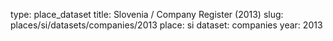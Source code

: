 type: place_dataset
title: Slovenia / Company Register (2013)
slug: places/si/datasets/companies/2013
place: si
dataset: companies
year: 2013
